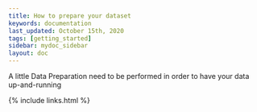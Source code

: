 ```yaml
---
title: How to prepare your dataset
keywords: documentation
last_updated: October 15th, 2020
tags: [getting_started]
sidebar: mydoc_sidebar
layout: doc
---
```


A little Data Preparation need to be performed in order to have your data up-and-running

{% include links.html %}

    
